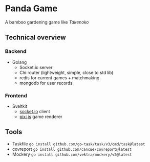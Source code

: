 # Panda Game

A bamboo gardening game like *Takenoko*

## Technical overview

### Backend

* Golang
  * Socket.io server
  * Chi router (lightweight, simple, close to std lib)
  * redis for current games + matchmaking
  * mongodb for user records

### Frontend

* Sveltkit
  * [socket.io](https://github.com/socketio/socket.io) client
  * [pixi.js](https://github.com/pixijs/pixijs) game renderer

## Tools

* Taskfile `go install github.com/go-task/task/v3/cmd/task@latest`
* covreport `go install github.com/cancue/covreport@latest`
* Mockery `go install github.com/vektra/mockery/v2@latest`
